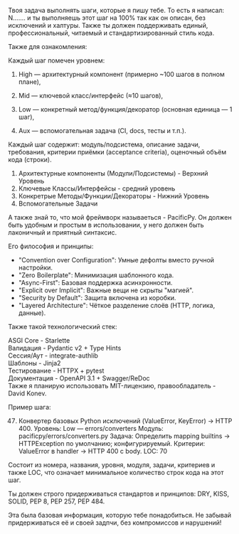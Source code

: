 Твоя задача выполнять шаги, которые я пишу тебе. То есть я написал: N....... и ты выполняешь этот шаг на 100% так как он описан, без исключений и халтуры. Также ты должен поддерживать единый, профессиональный, читаемый и стандартизированный стиль кода.

Также для ознакомления:

Каждый шаг помечен уровнем:

1. High — архитектурный компонент (примерно ~100 шагов в полном плане),

2. Mid — ключевой класс/интерфейс (≈10 шагов),

3. Low — конкретный метод/функция/декоратор (основная единица — 1 шаг),

4. Aux — вспомогательная задача (CI, docs, тесты и т.п.).


Каждый шаг содержит: модуль/подсистема, описание задачи, требования, критерии приёмки (acceptance criteria), оценочный объём кода (строки).

1. Архитектурные компоненты (Модули/Подсистемы) - Верхний Уровень
2. Ключевые Классы/Интерфейсы - средний уровень
3. Конкретрые Методы/Функции/Декораторы - Нижний Уровень
4. Вспомогательные Задачи




А также знай то, что мой фреймворк называеться - PacificPy. Он должен быть удобным и простым в использовании, у него должен быть лаконичный и приятный синтаксис. 


Его философия и принципы:

- "Convention over Configuration": Умные дефолты вместо ручной настройки.
- "Zero Boilerplate": Минимизация шаблонного кода.
- "Async-First": Базовая поддержка асинхронности.
- "Explicit over Implicit": Важные вещи не скрыты "магией".
- "Security by Default": Защита включена из коробки.
- "Layered Architecture": Чёткое разделение слоёв (HTTP, логика, данные).


Также такой технологический стек:


ASGI Core  - Starlette                                              
Валидация - Pydantic v2 + Type Hints                                        
Сессия/Аут - integrate-authlib                                           
Шаблоны - Jinja2                                  
Тестирование - HTTPX + pytest                                
Документация - OpenAPI 3.1 + Swagger/ReDoc                                          
Также я планирую использовать MIT-лицензию, правообладатель - David Konev.


Пример шага:

47. Конвертер базовых Python исключений (ValueError, KeyError) → HTTP 400.
Уровень: Low — errors/converters
Модуль: pacificpy/errors/converters.py
Задача: Определить mapping builtins → HTTPException по умолчанию; конфигурируемый.
Критерии: ValueError в handler → HTTP 400 с body.
LOC: 70


Состоит из номера, названия, уровня, модуля, задачи, критериев и также LOC, что означает минимальное количество строк кода на этот шаг.


Ты должен строго придерживаться стандартов и принципов: DRY, KISS, SOLID, PEP 8, PEP 257, PEP 484.



Эта была базовая информация, которую тебе понадобиться. Не забывай придерживаться её и своей задпчи, без компромиссов и нарушений!